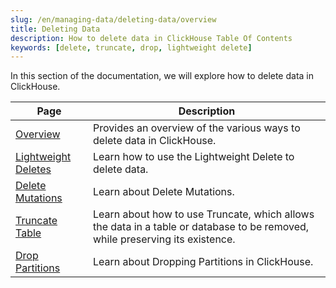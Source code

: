 ```yaml
---
slug: /en/managing-data/deleting-data/overview
title: Deleting Data
description: How to delete data in ClickHouse Table Of Contents
keywords: [delete, truncate, drop, lightweight delete]
---
```


In this section of the documentation,
we will explore how to delete data in ClickHouse.

| Page                                                                | Description                                                                                                                  |
|---------------------------------------------------------------------|------------------------------------------------------------------------------------------------------------------------------|
| [Overview](/docs/en/deletes/overview)                               | Provides an overview of the various ways to delete data in ClickHouse.                                                       |
| [Lightweight Deletes](/docs/en/guides/developer/lightweight-delete) | Learn how to use the Lightweight Delete to delete data.                                                                      |
| [Delete Mutations](/docs/en/managing-data/delete_mutations)         | Learn about Delete Mutations.                                                                                                |
| [Truncate Table](/docs/en/managing-data/truncate)                   | Learn about how to use Truncate, which allows the data in a table or database to be removed, while preserving its existence. |
| [Drop Partitions](/docs/en/managing-data/drop_partition)            | Learn about Dropping Partitions in ClickHouse.                                                                               |

